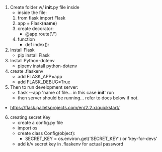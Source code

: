 <!-- Setting up a Flask Server -->
1. Create folder w/ __init__.py file inside
    - inside the file:
    1. from flask import Flask
    2. app = Flask(__name__)
    3. create decorator:
        - @app.route('/')
    4. function
        - def index():
2. Install Flask
    - pip install Flask
3. Install Python-dotenv
    - pipenv install python-dotenv
4. create .flaskenv
    - add FLASK_APP=app
    - add FLASK_DEBUG=True
5. Then to run development server:
    - flask --app 'name of file... in this case __init__' run
    - then server should be running... refer to docs below if not.

- https://flask.palletsprojects.com/en/2.2.x/quickstart/

6. creating secret Key
    - create a config.py file
    - import os
    - create class Config(object):
        - SECRET_KEY = os.environ.get('SECRET_KEY') or 'key-for-devs'
    - add k/v secret key in .flaskenv for actual password

